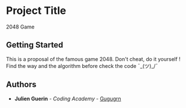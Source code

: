 # Project Title

2048 Game

## Getting Started

This is a proposal of the famous game 2048. Don't cheat, do it yourself !
Find the way and the algorithm before check the code ¯\_(ツ)_/¯

## Authors

* **Julien Guerin** - *Coding Academy* - [Gugugrn](https://github.com/Gugugrn)